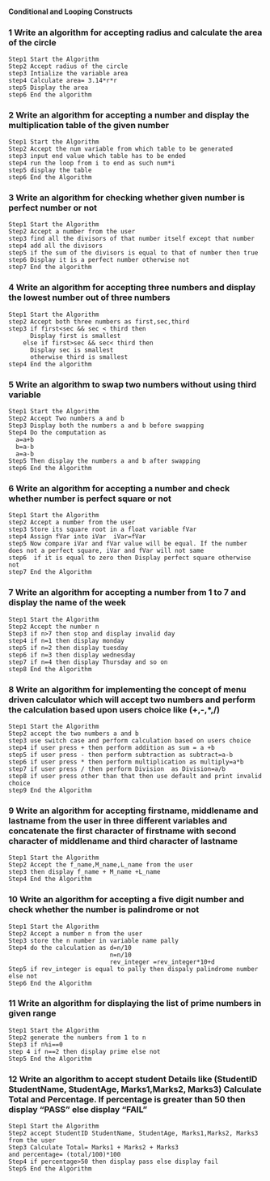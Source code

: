 #### Conditional and Looping Constructs
### 1 Write an algorithm for accepting radius and calculate the area of the circle
```
Step1 Start the Algorithm
Step2 Accept radius of the circle
step3 Intialize the variable area
step4 Calculate area= 3.14*r*r
step5 Display the area
step6 End the algorithm
```
### 2 Write an algorithm for accepting a number and display the multiplication table of the given number
```
Step1 Start the Algorithm
Step2 Accept the num variable from which table to be generated
step3 input end value which table has to be ended
step4 run the loop from i to end as such num*i
step5 display the table
step6 End the Algorithm
```
### 3 Write an algorithm for checking whether given number is perfect number or not
```
Step1 Start the Algorithm
Step2 Accept a number from the user
step3 find all the divisors of that number itself except that number
step4 add all the divisors
step5 if the sum of the divisors is equal to that of number then true
step6 Display it is a perfect number otherwise not
step7 End the algorithm
```
### 4 Write an algorithm for accepting three numbers and display the lowest number out of three numbers
```
Step1 Start the Algorithm
step2 Accept both three numbers as first,sec,third
step3 if first<sec && sec < third then 
      Display first is smallest
    else if first>sec && sec< third then
      Display sec is smallest
      otherwise third is smallest
step4 End the algorithm 
```
### 5 Write an algorithm to swap two numbers without using third variable
```
Step1 Start the Algorithm
Step2 Accept Two numbers a and b
Step3 Display both the numbers a and b before swapping
Step4 Do the computation as 
  a=a+b
  b=a-b
  a=a-b
Step5 Then display the numbers a and b after swapping
step6 End the Algorithm
```
### 6 Write an algorithm for accepting a number and check whether number is perfect square or not
```
Step1 Start the Algorithm
step2 Accept a number from the user
step3 Store its square root in a float variable fVar
step4 Assign fVar into iVar  iVar=fVar
step5 Now compare iVar and fVar value will be equal. If the number does not a perfect square, iVar and fVar will not same
step6  if it is equal to zero then Display perfect square otherwise not
step7 End the Algorithm
```
### 7 Write an algorithm for accepting a number from 1 to 7 and display the name of the week
```
Step1 Start the Algorithm
Step2 Accept the number n
Step3 if n>7 then stop and display invalid day
step4 if n=1 then display monday
step5 if n=2 then display tuesday
step6 if n=3 then display wednesday
step7 if n=4 then display Thursday and so on
step8 End the Algorithm
```
### 8 Write an algorithm for implementing the concept of menu driven calculator which will accept two numbers and perform the calculation based upon users choice like (+,-,*,/)
```
Step1 Start the Algorithm
Step2 accept the two numbers a and b
step3 use switch case and perform calculation based on users choice
step4 if user press + then perform addition as sum = a +b
step5 if user press - then perform subtraction as subtract=a-b
step6 if user press * then perform multiplication as multiply=a*b
step7 if user press / then perform Division  as Division=a/b
step8 if user press other than that then use default and print invalid choice
step9 End the Algorithm
```
### 9 Write an algorithm for accepting firstname, middlename and lastname from the user in three different variables and concatenate the first character of firstname with second character of middlename and third character of lastname
```
Step1 Start the Algorithm
Step2 Accept the f_name,M_name,L_name from the user
step3 then display f_name + M_name +L_name
Step4 End the Algorithm
```
### 10 Write an algorithm for accepting a five digit number and check whether the number is palindrome or not
```
Step1 Start the Algorithm
Step2 Accept a number n from the user
Step3 store the n number in variable name pally
Step4 do the calculation as d=n/10
                            n=n/10
                            rev_integer =rev_integer*10+d
Step5 if rev_integer is equal to pally then dispaly palindrome number else not
Step6 End the Algorithm
```
### 11 Write an algorithm for displaying the list of prime numbers in given range
```
Step1 Start the Algorithm
Step2 generate the numbers from 1 to n
Step3 if n%i==0 
step 4 if n==2 then display prime else not
Step5 End the Algorithm

```
### 12 Write an algorithm to accept student Details like (StudentID StudentName, StudentAge, Marks1,Marks2, Marks3) Calculate Total and Percentage. If percentage is greater than 50 then display “PASS” else display “FAIL”
```
Step1 Start the Algorithm
Step2 accept StudentID StudentName, StudentAge, Marks1,Marks2, Marks3 from the user
Step3 Calculate Total= Marks1 + Marks2 + Marks3
and percentage= (total/100)*100
Step4 if percentage>50 then display pass else display fail
Step5 End the Algorithm
```